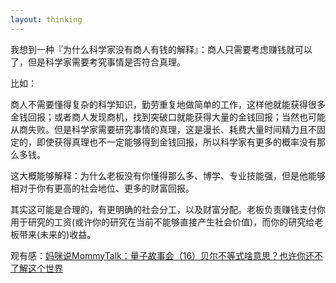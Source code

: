 ```yaml
---
layout: thinking
---
```


我想到一种『为什么科学家没有商人有钱的解释』：商人只需要考虑赚钱就可以了，但是科学家需要考究事情是否符合真理。

比如：

商人不需要懂得复杂的科学知识，勤劳重复地做简单的工作，这样他就能获得很多金钱回报；或者商人发现商机，找到突破口就能获得大量的金钱回报；当然也可能从商失败。但是科学家需要研究事情的真理，这是漫长、耗费大量时间精力且不固定的，即使获得真理也不一定能够得到金钱回报，所以科学家有更多的概率没有那么多钱。

<p style="display:none;">

这大概能够解释：为什么老板没有你懂得那么多、博学、专业技能强，但是他能够相对于你有更高的社会地位、更多的财富回报。

其实这可能是合理的，有更明确的社会分工，以及财富分配。老板负责赚钱支付你用于研究的工资(或许你的研究在当前不能够直接产生社会价值)，而你的研究给老板带来(未来的)收益。

观有感：[妈咪说MommyTalk：量子故事会（16）贝尔不等式啥意思？也许你还不了解这个世界](https://www.youtube.com/watch?v=B3NlHL-4CBg)
</p>